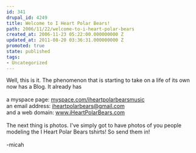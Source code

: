 ```yaml
---
id: 341
drupal_id: 4249
title: Welcome to I Heart Polar Bears!
path: 2006/11/22/welcome-to-i-heart-polar-bears
created_at: 2006-11-23 05:22:00.000000000 Z
updated_at: 2011-08-20 03:36:31.000000000 Z
promoted: true
state: published
tags:
- Uncategorized
---
```

Well, this is it. The phenomenon that is starting to take on a life of its own now has a Blog. It already has<br /><br />a myspace page: <a href="http://www.myspace.com/iheartpolarbearsmusic">myspace.com/iheartpolarbearsmusic</a><br />an email address: <a href="mailto:iheartpolarbears@gmail.com">iheartpolarbears@gmail.com</a><br />and a web domain: <a href="http://www.iheartpolarbears.com">www.iHeartPolarBears.com</a><br /><br />The next thing is photos. I've simply got to have photos of you people modeling the I Heart Polar Bears tshirts! So send them in!<br /><br />-micah
